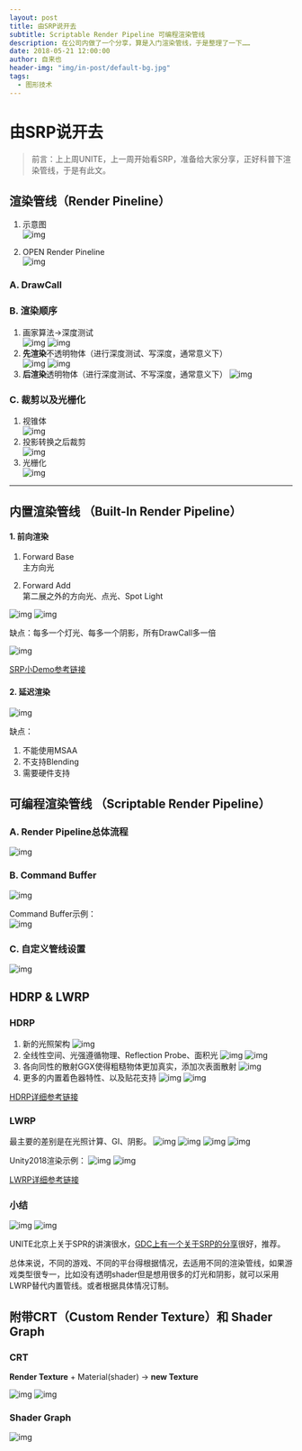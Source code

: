 ```yaml
---
layout: post
title: 由SRP说开去
subtitle: Scriptable Render Pipeline 可编程渲染管线
description: 在公司内做了一个分享，算是入门渲染管线，于是整理了一下……
date: 2018-05-21 12:00:00
author: 自来也
header-img: "img/in-post/default-bg.jpg"
tags:
  - 图形技术
---
```



# 由SRP说开去

> 前言：上上周UNITE，上一周开始看SRP，准备给大家分享，正好科普下渲染管线，于是有此文。

## 渲染管线（Render Pineline）

1. 示意图  
![img](/img/in-post/talk-srp/object-render-pipeline.png)

2. OPEN Render Pineline  
![img](/img/in-post/talk-srp/opengl-pipeline.png)


### A. DrawCall

### B. 渲染顺序
1. 画家算法->深度测试  
![img](/img/in-post/talk-srp/depth-test-1.png) 
![img](/img/in-post/talk-srp/depth-test-2.png) 
2. **先渲染**不透明物体（进行深度测试、写深度，通常意义下）  
![img](/img/in-post/talk-srp/depth-test-3.png) 
![img](/img/in-post/talk-srp/artist-algorithm.png) 
3. **后渲染**透明物体（进行深度测试、不写深度，通常意义下） 
![img](/img/in-post/talk-srp/transparent.png)  


### C. 裁剪以及光栅化
1. 视锥体  
![img](/img/in-post/talk-srp/camera.jpg)
2. 投影转换之后裁剪  
![img](/img/in-post/talk-srp/clipping.jpg)
3. 光栅化  
![img](/img/in-post/talk-srp/rasterization.jpg)


---


## 内置渲染管线 （Built-In Render Pipeline）

#### 1. 前向渲染
1. Forward Base  
主方向光

2. Forward Add  
第二展之外的方向光、点光、Spot Light

![img](/img/in-post/talk-srp/additional-pass.png)
![img](/img/in-post/talk-srp/forward-light-data.png)

缺点：每多一个灯光、每多一个阴影，所有DrawCall多一倍


![img](/img/in-post/talk-srp/forward-unity5.png)

[SRP小Demo参考链接](https://blogs.unity3d.com/cn/2018/01/31/srp-overview/)


#### 2. 延迟渲染

![img](/img/in-post/talk-srp/deferred-unity5.png)

缺点：
1. 不能使用MSAA
2. 不支持Blending
3. 需要硬件支持

## 可编程渲染管线 （Scriptable Render Pipeline）

### A. Render Pipeline总体流程
![img](/img/in-post/talk-srp/render-pipeline.png)

### B. Command Buffer
![img](/img/in-post/talk-srp/command-buffer.png)  

Command Buffer示例：  
![img](/img/in-post/talk-srp/post-outline-with-command-buffer.jpg)

### C. 自定义管线设置
![img](/img/in-post/talk-srp/RP-setting.png)


## HDRP & LWRP

### HDRP

1. 新的光照架构
![img](/img/in-post/talk-srp/color-temperature.png)
2. 全线性空间、光强遵循物理、Reflection Probe、面积光
![img](/img/in-post/talk-srp/hdrp-area-light.png)
![img](/img/in-post/talk-srp/gi-area-light.png)
3. 各向同性的散射GGX使得粗糙物体更加真实，添加次表面散射
![img](/img/in-post/talk-srp/isotropic-scattering-ggx.png)
4. 更多的内置着色器特性、以及贴花支持
![img](/img/in-post/talk-srp/material-type.png)
![img](/img/in-post/talk-srp/hdrp-new.png)


[HDRP详细参考链接](https://blogs.unity3d.com/cn/2018/03/16/the-high-definition-render-pipeline-focused-on-visual-quality/)


### LWRP
最主要的差别是在光照计算、GI、阴影。
![img](/img/in-post/talk-srp/lwrp-builtin-1.png)
![img](/img/in-post/talk-srp/lwrp-builtin-2.png)
![img](/img/in-post/talk-srp/lwrp-builtin-3.png)
![img](/img/in-post/talk-srp/lwrp-builtin-4.png)

Unity2018渲染示例：
![img](/img/in-post/talk-srp/builtin-forward-2018.png)
![img](/img/in-post/talk-srp/lwrp-2018.png)

[LWRP详细参考链接](https://blogs.unity3d.com/cn/2018/02/21/the-lightweight-render-pipeline-optimizing-real-time-performance/)

### 小结

![img](/img/in-post/talk-srp/sample-builtin.png)
![img](/img/in-post/talk-srp/sample-hdrp.png)

UNITE北京上关于SPR的讲演很水，[GDC上有一个关于SRP的分享](https://www.youtube.com/watch?v=zbjkEQMEShM)很好，推荐。

总体来说，不同的游戏、不同的平台得根据情况，去适用不同的渲染管线，如果游戏类型很专一，比如没有透明shader但是想用很多的灯光和阴影，就可以采用LWRP替代内置管线。或者根据具体情况订制。

## 附带CRT（Custom Render Texture）和 Shader Graph
### CRT
**Render Texture** + Material(shader) -> **new Texture**

![img](/img/in-post/unite-2018/crt-progress.png)
![img](/img/in-post/unite-2018/crt-test.gif)

### Shader Graph
![img](/img/in-post/unite-2018/ShaderGraphDissolve.jpg)



